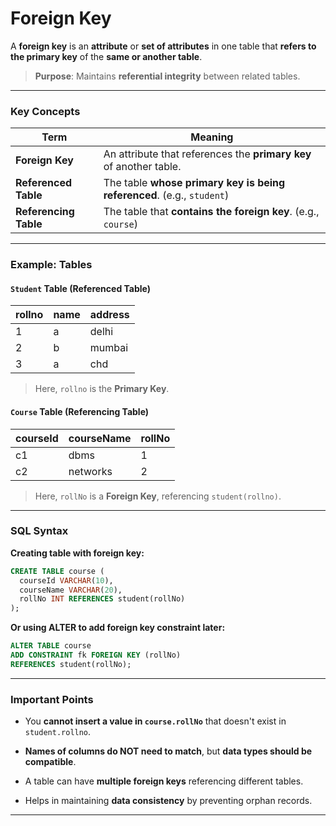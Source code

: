 # Foreign Key

A **foreign key** is an **attribute** or **set of attributes** in one table that **refers to the primary key** of the **same or another table**.

> **Purpose**: Maintains **referential integrity** between related tables.

---
### **Key Concepts**

| Term                  | Meaning                                                                |
| --------------------- | ---------------------------------------------------------------------- |
| **Foreign Key**       | An attribute that references the **primary key** of another table.     |
| **Referenced Table**  | The table **whose primary key is being referenced**. (e.g., `student`) |
| **Referencing Table** | The table that **contains the foreign key**. (e.g., `course`)          |

---

### **Example: Tables**

#### `Student` Table (Referenced Table)

|rollno|name|address|
|---|---|---|
|1|a|delhi|
|2|b|mumbai|
|3|a|chd|

> Here, `rollno` is the **Primary Key**.

#### `Course` Table (Referencing Table)

|courseId|courseName|rollNo|
|---|---|---|
|c1|dbms|1|
|c2|networks|2|

> Here, `rollNo` is a **Foreign Key**, referencing `student(rollno)`.

---

### **SQL Syntax**

**Creating table with foreign key:**

```sql
CREATE TABLE course (
  courseId VARCHAR(10),
  courseName VARCHAR(20),
  rollNo INT REFERENCES student(rollNo)
);
```

**Or using ALTER to add foreign key constraint later:**

```sql
ALTER TABLE course
ADD CONSTRAINT fk FOREIGN KEY (rollNo)
REFERENCES student(rollNo);
```

---

### **Important Points**

- You **cannot insert a value in `course.rollNo`** that doesn't exist in `student.rollno`.
    
- **Names of columns do NOT need to match**, but **data types should be compatible**.
    
- A table can have **multiple foreign keys** referencing different tables.
    
- Helps in maintaining **data consistency** by preventing orphan records.
    
---
